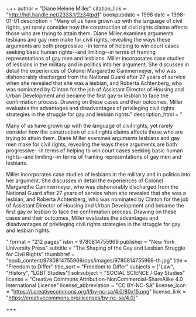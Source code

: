 +++
author = "Diane Helene Miller"
citation_link = "http://hdl.handle.net/2333.1/2z34tpd1"
bookpubdate = 1998
date = 1998-01-01
description = "Many of us have grown up with the language of civil rights, yet rarely consider how the construction of civil rights claims affects those who are trying to attain them. Diane Miller examines arguments lesbians and gay men make for civil rights, revealing the ways these arguments are both progressive--in terms of helping to win court cases seeking basic human rights--and limiting--in terms of framing representations of gay men and lesbians. Miller incorporates case studies of lesbians in the military and in politics into her argument. She discusses in detail the experiences of Colonel Margarethe Cammermeyer, who was dishonorably discharged from the National Guard after 27 years of service when she revealed that she was a lesbian, and Roberta Achtenberg, who was nominated by Clinton for the job of Assistant Director of Housing and Urban Development and became the first gay or lesbian to face the confirmation process. Drawing on these cases and their outcomes, Miller evaluates the advantages and disadvantages of privileging civil rights strategies in the struggle for gay and lesbian rights."
description_html = "<p>Many of us have grown up with the language of civil rights, yet rarely consider how the construction of civil rights claims affects those who are trying to attain them. Diane Miller examines arguments lesbians and gay men make for civil rights, revealing the ways these arguments are both progressive--in terms of helping to win court cases seeking basic human rights--and limiting--in terms of framing representations of gay men and lesbians.</p> <p>Miller incorporates case studies of lesbians in the military and in politics into her argument. She discusses in detail the experiences of Colonel Margarethe Cammermeyer, who was dishonorably discharged from the National Guard after 27 years of service when she revealed that she was a lesbian, and Roberta Achtenberg, who was nominated by Clinton for the job of Assistant Director of Housing and Urban Development and became the first gay or lesbian to face the confirmation process. Drawing on these cases and their outcomes, Miller evaluates the advantages and disadvantages of privileging civil rights strategies in the struggle for gay and lesbian rights.</p>"
format = "212 pages"
isbn = 9780814755969
publisher = "New York University Press"
subtitle = "The Shaping of the Gay and Lesbian Struggle for Civil Rights"
thumbhref = "epub_content/9780814755969/ops/images/9780814755969-th.jpg"
title = "Freedom to Differ"
title_sort = "Freedom to Differ"
subjects = ["Law", "History", "LGBT Studies"]
solrsubject = "SOCIAL SCIENCE / Gay Studies"
license = "Creative Commons Attribution-NonCommercial-ShareAlike 4.0 International License"
license_abbreviation = "CC BY-NC-SA"
license_icon = "https://i.creativecommons.org/l/by-nc-sa/4.0/80x15.png"
license_link = "https://creativecommons.org/licenses/by-nc-sa/4.0/"

+++
